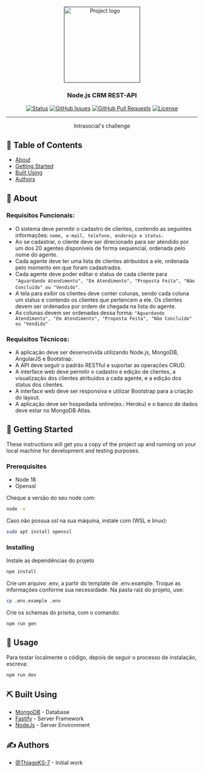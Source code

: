 <p align="center">
  <a href="" rel="noopener">
 <img width=200px height=200px src="https://i.imgur.com/6wj0hh6.jpg" alt="Project logo"></a>
</p>

<h3 align="center">Node.js CRM REST-API</h3>

<div align="center">

[![Status](https://img.shields.io/badge/status-active-success.svg)]()
[![GitHub Issues](https://img.shields.io/github/issues/ThiagoKS-7/crm-api.svg)](https://github.com/ThiagoKS-7/crm-api/issues)
[![GitHub Pull Requests](https://img.shields.io/github/issues-pr/ThiagoKS-7/crm-api.svg)](https://github.com/ThiagoKS-7/crm-api/pulls)
[![License](https://img.shields.io/badge/license-MIT-blue.svg)](/LICENSE)

</div>

---

<p align="center"> Intrasocial's challenge
    <br> 
</p>

## 📝 Table of Contents

- [About](#about)
- [Getting Started](#getting_started)
- [Built Using](#built_using)
- [Authors](#authors)

## 🧐 About <a name = "about"></a>

### Requisitos Funcionais:
- O sistema deve permitir o cadastro de clientes, contendo as seguintes informações: `nome, e-mail, telefone, endereço e status.`
- Ao se cadastrar, o cliente deve ser direcionado para ser atendido por um dos 20 agentes disponíveis de forma sequencial, ordenada pelo nome do agente.
- Cada agente deve ter uma lista de clientes atribuídos a ele, ordenada pelo momento em que foram cadastrados.
- Cada agente deve poder editar o status de cada cliente para `"Aguardando Atendimento", "Em Atendimento", "Proposta Feita", "Não Concluído" ou "Vendido"`.
- A tela para exibir os clientes deve conter colunas, sendo cada coluna um status e contendo os clientes que pertencem a ele. Os clientes devem ser ordenados por ordem de chegada na lista do agente.
- As colunas devem ser ordenadas dessa forma:  `"Aguardando Atendimento", "Em Atendimento", "Proposta Feita", "Não Concluído" ou "Vendido"`

### Requisitos Técnicos:
-  A aplicação deve ser desenvolvida utilizando Node.js, MongoDB, AngularJS e Bootstrap.
-  A API deve seguir o padrão RESTful e suportar as operações CRUD.
-  A interface web deve permitir o cadastro e edição de clientes, a visualização dos clientes atribuídos a cada agente, e a edição dos status dos clientes.
-  A interface web deve ser responsiva e utilizar Bootstrap para a criação do layout.
-  A aplicação deve ser hospedada online(ex.: Heroku) e o banco de dados deve estar no MongoDB Atlas.

## 🏁 Getting Started <a name = "getting_started"></a>

These instructions will get you a copy of the project up and running on your local machine for development and testing purposes. 

### Prerequisites

- Node 18
- Openssl

Cheque a versão do seu node com:
```bash
node -v
```

Caso não possua ssl na sua máquina, instale com (WSL e linux):
```bash
sudo apt install openssl
```

### Installing

Instale as dependências do projeto
```bash
npm install
```

Crie um arquivo .env, a partir do template de .env.example. Troque as informações conforme sua necessidade.
Na pasta raíz do projeto, use:
```bash
cp .env.example .env
```

Crie os schemas do prisma, com o comando:
```bash
npm run gen
```

## 🎈 Usage <a name="usage"></a>

Para testar localmente  o código, depois de seguir o processo de instalação, escreva:
```bash
npm run dev
```


## ⛏️ Built Using <a name = "built_using"></a>

- [MongoDB](https://www.mongodb.com/) - Database
- [Fastify](https://www.fastify.io/) - Server Framework
- [NodeJs](https://nodejs.org/en/) - Server Environment

## ✍️ Authors <a name = "authors"></a>

- [@ThiagoKS-7](https://github.com/ThiagoKS-7) - Initial work
